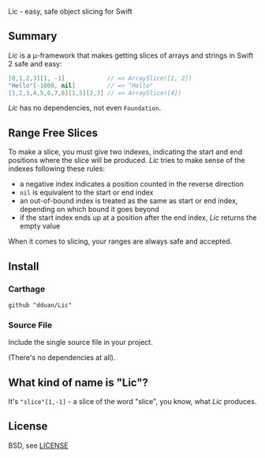 Lic - easy, safe object slicing for Swift


## Summary
*Lic* is a μ-framework that makes getting slices of arrays and strings in Swift 2 safe and easy:

```swift
[0,1,2,3][1, -1]            // => ArraySlice([1, 2])
"Hello"[-1000, nil]         // => "Hello"
[1,2,3,4,5,6,7,8][1,5][2,3] // => ArraySlice([4])
```

*Lic* has no dependencies, not even `Foundation`.

## Range Free Slices

To make a slice, you must give two indexes, indicating the start and end positions where the slice will be produced.
*Lic* tries to make sense of the indexes following these rules:

*   a negative index indicates a position counted in the reverse direction
*   `nil` is equivalent to the start or end index
*   an out-of-bound index is treated as the same as start or end index, depending on which bound it goes beyond
*   if the start index ends up at a position after the end index, *Lic* returns the empty value

When it comes to slicing, your ranges are always safe and accepted.

## Install

### Carthage

    github "dduan/Lic"

### Source File
Include the single source file in your project.

(There's no dependencies at all).

## What kind of name is "Lic"?

It's `"slice"[1,-1]` - a slice of the word "slice", you know, what *Lic* produces.

## License

BSD, see [LICENSE](https://github.com/dduan/Lic/blob/master/LICENSE)
